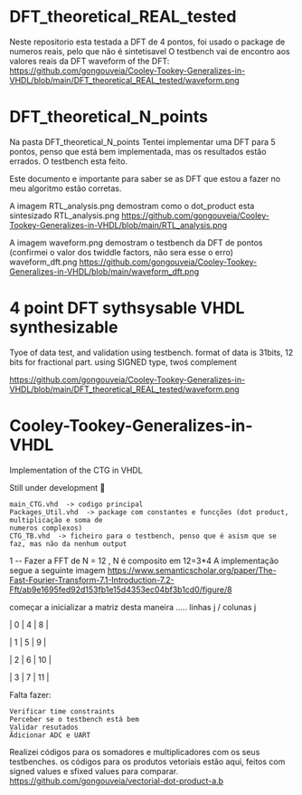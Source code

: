 # DFT_theoretical_REAL_tested


Neste repositorio esta testada a DFT de 4 pontos, foi usado o package de numeros reais, pelo que não é sintetisavel
O testbench vai de encontro aos valores reais da DFT
waveform of the DFT: https://github.com/gongouveia/Cooley-Tookey-Generalizes-in-VHDL/blob/main/DFT_theoretical_REAL_tested/waveform.png
# DFT_theoretical_N_points 

Na pasta DFT_theoretical_N_points 
Tentei implementar uma DFT para 5 pontos, penso que está bem implementada, mas os resultados estão errados.
O testbench esta feito. 

Este documento e importante para saber se as DFT que estou a fazer no meu algoritmo estão corretas.


A imagem RTL_analysis.png demostram como o dot_product esta sintesizado
    RTL_analysis.png https://github.com/gongouveia/Cooley-Tookey-Generalizes-in-VHDL/blob/main/RTL_analysis.png
    
A imagem waveform.png demostram o testbench da DFT de pontos  (confirmei o valor dos twiddle factors, não sera esse o erro)
    waveform_dft.png https://github.com/gongouveia/Cooley-Tookey-Generalizes-in-VHDL/blob/main/waveform_dft.png

# 4 point DFT sythsysable VHDL synthesizable

Tyoe of data test, and validation using testbench.
format of data is 31bits, 12 bits for fractional part. using SIGNED type, twoś complement

https://github.com/gongouveia/Cooley-Tookey-Generalizes-in-VHDL/blob/main/DFT_theoretical_REAL_tested/waveform.png

# Cooley-Tookey-Generalizes-in-VHDL
Implementation of the CTG in VHDL

Still under development :construction:

    main_CTG.vhd  -> codigo principal
    Packages_Util.vhd  -> package com constantes e funcções (dot product, multiplicação e soma de 
    numeros complexos)
    CTG_TB.vhd  -> ficheiro para o testbench, penso que é asism que se faz, mas não da nenhum output




1
--  Fazer a FFT de N = 12 , N é composito em 12=3*4
A implementação segue a seguinte imagem
https://www.semanticscholar.org/paper/The-Fast-Fourier-Transform-7.1-Introduction-7.2-Fft/ab9e1695fed92d153fb1e15d4353ec04bf3b1cd0/figure/8

começar a inicializar a matriz desta maneira ..... linhas j / colunas j

 | 0 | 4 | 8  |  

 | 1 | 5 | 9  |

 | 2 | 6 | 10 |

 | 3 | 7 | 11 |   
 
Falta fazer:

    Verificar time constraints
    Perceber se o testbench está bem
    Validar resutados
    Ãdicionar ADC e UART
    

 Realizei códigos para os somadores e multiplicadores com os seus testbenches. os códigos para os produtos vetoriais estão aqui, feitos com signed values  e sfixed values para comparar. https://github.com/gongouveia/vectorial-dot-product-a.b
